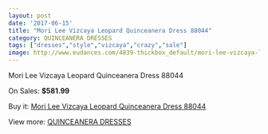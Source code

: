 ```yaml
---
layout: post
date: '2017-06-15'
title: "Mori Lee Vizcaya Leopard Quinceanera Dress 88044"
category: QUINCEANERA DRESSES
tags: ["dresses","style","vizcaya","crazy","sale"]
image: http://www.eudances.com/4839-thickbox_default/mori-lee-vizcaya-leopard-quinceanera-dress-88044.jpg
---
```

Mori Lee Vizcaya Leopard Quinceanera Dress 88044

On Sales: **$581.99**
<a href="https://www.eudances.com/en/quinceanera-dresses/1633-mori-lee-vizcaya-leopard-quinceanera-dress-88044.html"><amp-img layout="responsive" width="600" height="600" src="//www.eudances.com/4839-thickbox_default/mori-lee-vizcaya-leopard-quinceanera-dress-88044.jpg" alt="Mori Lee Vizcaya Leopard Quinceanera Dress 88044 0" /></a>
<a href="https://www.eudances.com/en/quinceanera-dresses/1633-mori-lee-vizcaya-leopard-quinceanera-dress-88044.html"><amp-img layout="responsive" width="600" height="600" src="//www.eudances.com/4841-thickbox_default/mori-lee-vizcaya-leopard-quinceanera-dress-88044.jpg" alt="Mori Lee Vizcaya Leopard Quinceanera Dress 88044 1" /></a>
<a href="https://www.eudances.com/en/quinceanera-dresses/1633-mori-lee-vizcaya-leopard-quinceanera-dress-88044.html"><amp-img layout="responsive" width="600" height="600" src="//www.eudances.com/4840-thickbox_default/mori-lee-vizcaya-leopard-quinceanera-dress-88044.jpg" alt="Mori Lee Vizcaya Leopard Quinceanera Dress 88044 2" /></a>

Buy it: [Mori Lee Vizcaya Leopard Quinceanera Dress 88044](https://www.eudances.com/en/quinceanera-dresses/1633-mori-lee-vizcaya-leopard-quinceanera-dress-88044.html "Mori Lee Vizcaya Leopard Quinceanera Dress 88044")

View more: [QUINCEANERA DRESSES](https://www.eudances.com/en/17-quinceanera-dresses "QUINCEANERA DRESSES")